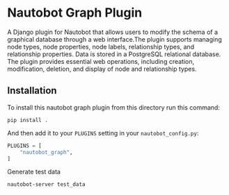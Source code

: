 # Nautobot Graph Plugin

A Django plugin for Nautobot that allows users to modify the schema of a graphical database through a web interface.The plugin supports managing node types, node properties, node labels, relationship types, and relationship properties. Data is stored in a PostgreSQL relational database. The plugin provides essential web operations, including creation, modification, deletion, and display of node and relationship types.

## Installation

To install this nautobot graph plugin from this directory run this command:

```no-highlight
pip install .
```

And then add it to your `PLUGINS` setting in your `nautobot_config.py`:

```python
PLUGINS = [
    "nautobot_graph",
]
```

Generate test data

```
nautobot-server test_data
```

